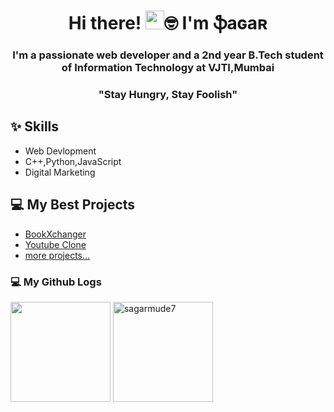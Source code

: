 <div align="center">

<h1>Hi there! <img src="https://raw.githubusercontent.com/MartinHeinz/MartinHeinz/master/wave.gif" width="30px">🤓 I'm ֆaɢaʀ </h1>

</div>

<div align="center">

<h3>I'm a passionate web developer and a 2nd year B.Tech student of Information Technology at VJTI,Mumbai</h2>

</div>

<div align="center">

<h3>"Stay Hungry, Stay Foolish"</h3>

</div>

## ✨ Skills
- Web Devlopment
- C++,Python,JavaScript
- Digital Marketing

## 💻 My Best Projects

- [BookXchanger](https://github.com/sagarmude7/BookXchanger)
- [Youtube Clone](https://github.com/sagarmude7/Youtube-Clone)
- [more projects...](https://github.com/sagarmude7?tab=repositories)

### 💻  My Github Logs

<p>
  <img height="160em" src="https://github-readme-stats.vercel.app/api?username=sagarmude7&theme=radical&show_icons=true" />
  <img height="160em" float="right" src="https://github-readme-streak-stats.herokuapp.com/?user=sagarmude7" alt="sagarmude7" />
</p>




